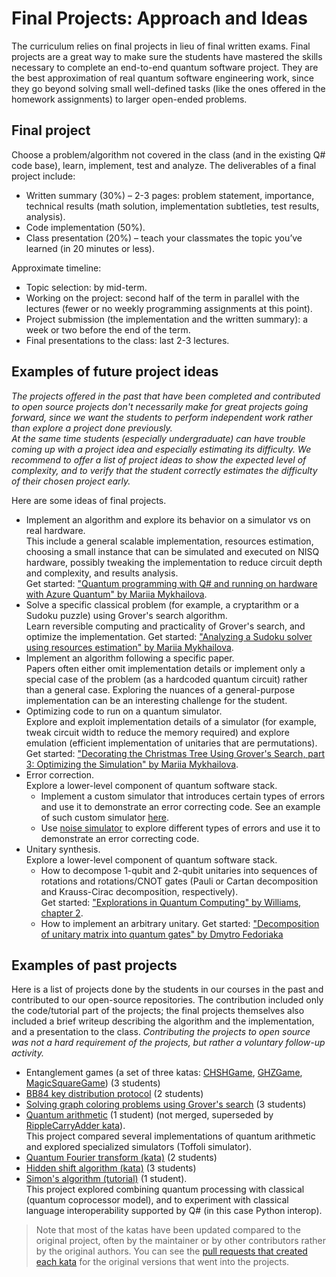 # Final Projects: Approach and Ideas

The curriculum relies on final projects in lieu of final written exams.
Final projects are a great way to make sure the students have mastered the skills necessary to complete an end-to-end quantum software project.
They are the best approximation of real quantum software engineering work, since they go beyond solving small well-defined tasks (like the ones offered in the homework assignments) to larger open-ended problems.

## Final project 

Choose a problem/algorithm not covered in the class (and in the existing Q# code base), learn, implement, test and analyze.
The deliverables of a final project include:

* Written summary (30%) – 2-3 pages: problem statement, importance, technical results (math solution, implementation subtleties, test results, analysis).
* Code implementation (50%).
* Class presentation (20%) – teach your classmates the topic you’ve learned (in 20 minutes or less).

Approximate timeline:

* Topic selection: by mid-term.
* Working on the project: second half of the term in parallel with the lectures (fewer or no weekly programming assignments at this point).
* Project submission (the implementation and the written summary): a week or two before the end of the term.
* Final presentations to the class: last 2-3 lectures.


## Examples of future project ideas

*The projects offered in the past that have been completed and contributed to open source projects don't necessarily make for great projects going forward,
since we want the students to perform independent work rather than explore a project done previously.  
At the same time students (especially undergraduate) can have trouble coming up with a project idea and especially estimating its difficulty. 
We recommend to offer a list of project ideas to show the expected level of complexity, and to verify that the student correctly estimates the difficulty of their chosen project early.*

Here are some ideas of final projects.

* Implement an algorithm and explore its behavior on a simulator vs on real hardware.  
  This include a general scalable implementation, resources estimation, choosing a small instance that can be simulated and executed on NISQ hardware, possibly tweaking the implementation to reduce circuit depth and complexity, and results analysis.  
  Get started: ["Quantum programming with Q# and running on hardware with Azure Quantum" by Mariia Mykhailova](https://www.youtube.com/watch?v=c9Df90CVHkc).
* Solve a specific classical problem (for example, a cryptarithm or a Sudoku puzzle) using Grover's search algorithm.  
  Learn reversible computing and practicality of Grover's search, and optimize the implementation.
  Get started: ["Analyzing a Sudoku solver using resources estimation" by Mariia Mykhailova](https://devblogs.microsoft.com/qsharp/analyzing-sudoku-solver-using-resources-estimation/).
* Implement an algorithm following a specific paper.  
  Papers often either omit implementation details or implement only a special case of the problem (as a hardcoded quantum circuit) rather than a general case. Exploring the nuances of a general-purpose implementation can be an interesting challenge for the student.
* Optimizing code to run on a quantum simulator.  
  Explore and exploit implementation details of a simulator (for example, tweak circuit width to reduce the memory required) 
  and explore emulation (efficient implementation of unitaries that are permutations).
  Get started: ["Decorating the Christmas Tree Using Grover's Search, part 3: Optimizing the Simulation" by Mariia Mykhailova](https://github.com/tcNickolas/MiscQSharp/tree/master/DecoratingTheTree2019-Optimize#decorating-the-christmas-tree-using-grovers-search).
* Error correction.  
  Explore a lower-level component of quantum software stack.  
  * Implement a custom simulator that introduces certain types of errors and use it to demonstrate an error correcting code.
  See an example of such custom simulator [here](https://github.com/microsoft/Quantum/tree/main/samples/runtime/simulator-with-overrides).
  * Use [noise simulator](https://docs.microsoft.com/en-us/azure/quantum/user-guide/machines/noise-simulator) to explore different types of errors and use it to demonstrate an error correcting code.
* Unitary synthesis.  
  Explore a lower-level component of quantum software stack.
  * How to decompose 1-qubit and 2-qubit unitaries into sequences of rotations and rotations/CNOT gates (Pauli or Cartan decomposition and Krauss-Cirac decomposition, respectively).  
    Get started: ["Explorations in Quantum Computing" by Williams, chapter 2](http://iontrap.umd.edu/wp-content/uploads/2016/01/Quantum-Gates-c2.pdf).
  * How to implement an arbitrary unitary.
    Get started: ["Decomposition of unitary matrix into quantum gates" by Dmytro Fedoriaka](https://www.researchgate.net/publication/334615236_Decomposition_of_unitary_matrix_into_quantum_gates)


## Examples of past projects

Here is a list of projects done by the students in our courses in the past and contributed to our open-source repositories.
The contribution included only the code/tutorial part of the projects; the final projects themselves also included a brief writeup describing the algorithm and the implementation, and a presentation to the class.
*Contributing the projects to open source was not a hard requirement of the projects, but rather a voluntary follow-up activity.*

* Entanglement games (a set of three katas: [CHSHGame](https://github.com/microsoft/QuantumKatas/tree/main/CHSHGame), [GHZGame](https://github.com/microsoft/QuantumKatas/tree/main/GHZGame), [MagicSquareGame](https://github.com/microsoft/QuantumKatas/tree/main/MagicSquareGame)) (3 students)
* [BB84 key distribution protocol](https://github.com/microsoft/QuantumKatas/tree/main/KeyDistribution_BB84) (2 students)
* [Solving graph coloring problems using Grover's search](https://github.com/microsoft/QuantumKatas/tree/main/GraphColoring) (3 students)
* [Quantum arithmetic](https://github.com/microsoft/QuantumKatas/pull/84) (1 student) (not merged, superseded by [RippleCarryAdder kata](https://github.com/microsoft/QuantumKatas/tree/main/RippleCarryAdder)).  
  This project compared several implementations of quantum arithmetic and explored specialized simulators (Toffoli simulator).
* [Quantum Fourier transform (kata)](https://github.com/microsoft/QuantumKatas/pull/88) (2 students)
* [Hidden shift algorithm (kata)](https://github.com/microsoft/QuantumKatas/pull/83) (3 students)
* [Simon's algorithm (tutorial)](https://github.com/microsoft/QuantumKatas/pull/327) (1 student).  
  This project explored combining quantum processing with classical (quantum coprocessor model), 
  and to experiment with classical language interoperability supported by Q# (in this case Python interop).


> Note that most of the katas have been updated compared to the original project, often by the maintainer or by other contributors rather by the original authors. You can see the [pull requests that created each kata](https://github.com/Microsoft/QuantumKatas/pulls?utf8=%E2%9C%93&q=is%3Apr+created%3A2019-03-19..2019-03-27) for the original versions that went into the projects.
